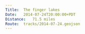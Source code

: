 ```yaml
---
Title:	The finger lakes
Date:	2014-07-24T20:00:00+PDT
Distance:	71.5 miles
Route:	tracks/2014-07-24.geojson
---
```


